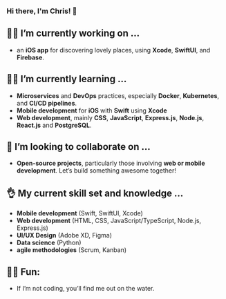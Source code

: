 ### Hi there, I'm Chris! 👋

## :technologist: I’m currently working on ...
  - an **iOS app** for discovering lovely places, using **Xcode**, **SwiftUI**, and **Firebase**.

## :man_student: I’m currently learning ...
  - **Microservices** and **DevOps** practices, especially **Docker**, **Kubernetes**, and **CI/CD pipelines**.
  - **Mobile development** for **iOS** with **Swift** using **Xcode** 
  - **Web development**, mainly **CSS**, **JavaScript**, **Express.js**, **Node.js**, **React.js** and **PostgreSQL**.

## :handshake: I’m looking to collaborate on ...
  - **Open-source projects**, particularly those involving **web or mobile development**. Let’s build something awesome together!

## :ok_hand: My current skill set and knowledge ...
  - **Mobile development** (Swift, SwiftUI, Xcode)
  - **Web development** (HTML, CSS, JavaScript/TypeScript, Node.js, Express.js)
  - **UI/UX Design** (Adobe XD, Figma)
  - **Data science** (Python)
  - **agile methodologies** (Scrum, Kanban)

## :surfing_man: Fun:
  - If I’m not coding, you’ll find me out on the water. 

